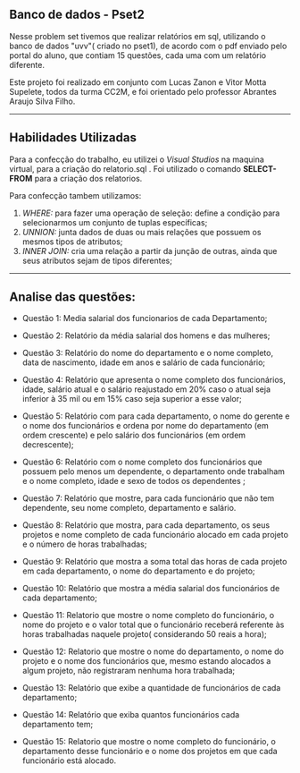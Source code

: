 ## Banco de dados - Pset2

Nesse problem set tivemos que realizar relatórios em sql, utilizando o banco de dados "uvv"( criado no pset1),
de acordo com o pdf enviado pelo portal do aluno, que contiam 15 questões, cada uma com um relatório diferente.

Este projeto foi realizado em conjunto com Lucas Zanon e Vitor Motta Supelete, todos da turma CC2M, 
e foi orientado pelo professor Abrantes Araujo Silva Filho.

------------

## Habilidades Utilizadas

Para a confecção do trabalho, eu utilizei o *Visual Studios* na maquina virtual, para a criação do relatorio.sql . Foi utilizado
o comando **SELECT-FROM** para a criação dos relatorios. 

Para confecção tambem utilizamos:

1. _WHERE:_ para fazer uma operação de seleção: define a condição para selecionarmos um conjunto de tuplas específicas;
2. _UNNION:_ junta dados de duas ou mais relações que possuem os mesmos tipos de atributos;
3. _INNER JOIN:_ cria uma relação a partir da junção de outras, ainda que seus atributos sejam de tipos diferentes; 

------------

## Analise das questões:

- Questão 1: Media salarial dos funcionarios de cada Departamento;

- Questão 2: Relatório da média salarial dos homens e das mulheres;

- Questão 3: Relatório do nome do departamento e o nome completo, data de nascimento, idade em anos e salário de cada funcionário;

- Questão 4: Relatório que apresenta o nome completo dos funcionários, idade, 
salário atual e o salário reajustado em 20% caso o atual seja inferior à 35 mil ou em 15% caso seja superior a esse valor;

- Questão 5: Relatório com para cada departamento, o nome do gerente e o nome dos funcionários e ordena por nome do departamento (em ordem crescente) 
e pelo salário dos funcionários (em ordem decrescente);

- Questão 6: Relatório com o nome completo dos funcionários que possuem pelo menos um dependente, o departamento onde trabalham e o 
nome completo, idade e sexo de todos os dependentes ;

- Questão 7: Relatório que mostre, para cada funcionário que não tem dependente, seu nome completo, departamento e salário.

- Questão 8: Relatório que mostra, para cada departamento, os seus projetos e nome completo de cada funcionário alocado em cada projeto e o número de horas trabalhadas;

- Questão 9: Relatório que mostra a soma total das horas de cada projeto em cada departamento, o nome do departamento e do projeto;

- Questão 10: Relatório que mostra a média salarial dos funcionários de cada departamento;

- Questão 11: Relatorio que mostre o nome completo do funcionário, o
nome do projeto e o valor total que o funcionário receberá referente às horas trabalhadas
naquele projeto( considerando 50 reais a hora);

- Questão 12: Relatorio que mostre o nome do departamento, o nome do projeto e o nome dos funcionários
que, mesmo estando alocados a algum projeto, não registraram nenhuma hora trabalhada;

- Questão 13: Relatório que exibe a quantidade de funcionários de cada departamento;

- Questão 14: Relatório que exiba quantos funcionários cada departamento tem;

- Questão 15: Relatorio que mostre o nome completo do funcionário, o departamento
desse funcionário e o nome dos projetos em que cada funcionário está alocado.
